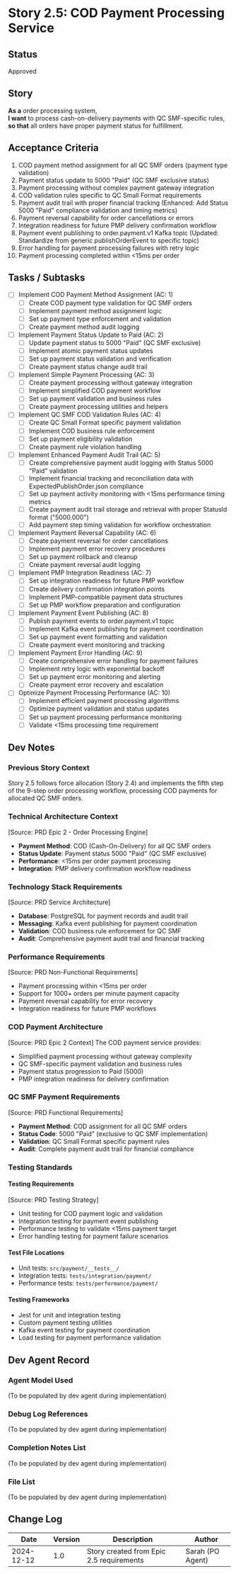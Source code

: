 # Story 2.5: COD Payment Processing Service

## Status
Approved

## Story
**As a** order processing system,  
**I want** to process cash-on-delivery payments with QC SMF-specific rules,  
**so that** all orders have proper payment status for fulfillment.

## Acceptance Criteria
1. COD payment method assignment for all QC SMF orders (payment type validation)
2. Payment status update to 5000 "Paid" (QC SMF exclusive status)
3. Payment processing without complex payment gateway integration
4. COD validation rules specific to QC Small Format requirements
5. Payment audit trail with proper financial tracking (Enhanced: Add Status 5000 "Paid" compliance validation and timing metrics)
6. Payment reversal capability for order cancellations or errors
7. Integration readiness for future PMP delivery confirmation workflow
8. Payment event publishing to order.payment.v1 Kafka topic (Updated: Standardize from generic publishOrderEvent to specific topic)
9. Error handling for payment processing failures with retry logic
10. Payment processing completed within <15ms per order

## Tasks / Subtasks

- [ ] Implement COD Payment Method Assignment (AC: 1)
  - [ ] Create COD payment type validation for QC SMF orders
  - [ ] Implement payment method assignment logic
  - [ ] Set up payment type enforcement and validation
  - [ ] Create payment method audit logging

- [ ] Implement Payment Status Update to Paid (AC: 2)
  - [ ] Update payment status to 5000 "Paid" (QC SMF exclusive)
  - [ ] Implement atomic payment status updates
  - [ ] Set up payment status validation and verification
  - [ ] Create payment status change audit trail

- [ ] Implement Simple Payment Processing (AC: 3)
  - [ ] Create payment processing without gateway integration
  - [ ] Implement simplified COD payment workflow
  - [ ] Set up payment validation and business rules
  - [ ] Create payment processing utilities and helpers

- [ ] Implement QC SMF COD Validation Rules (AC: 4)
  - [ ] Create QC Small Format specific payment validation
  - [ ] Implement COD business rule enforcement
  - [ ] Set up payment eligibility validation
  - [ ] Create payment rule violation handling

- [ ] Implement Enhanced Payment Audit Trail (AC: 5)
  - [ ] Create comprehensive payment audit logging with Status 5000 "Paid" validation
  - [ ] Implement financial tracking and reconciliation data with ExpectedPublishOrder.json compliance
  - [ ] Set up payment activity monitoring with <15ms performance timing metrics
  - [ ] Create payment audit trail storage and retrieval with proper StatusId format ("5000.000")
  - [ ] Add payment step timing validation for workflow orchestration

- [ ] Implement Payment Reversal Capability (AC: 6)
  - [ ] Create payment reversal for order cancellations
  - [ ] Implement payment error recovery procedures
  - [ ] Set up payment rollback and cleanup
  - [ ] Create payment reversal audit logging

- [ ] Implement PMP Integration Readiness (AC: 7)
  - [ ] Set up integration readiness for future PMP workflow
  - [ ] Create delivery confirmation integration points
  - [ ] Implement PMP-compatible payment data structures
  - [ ] Set up PMP workflow preparation and configuration

- [ ] Implement Payment Event Publishing (AC: 8)
  - [ ] Publish payment events to order.payment.v1 topic
  - [ ] Implement Kafka event publishing for payment coordination
  - [ ] Set up payment event formatting and validation
  - [ ] Create payment event monitoring and tracking

- [ ] Implement Payment Error Handling (AC: 9)
  - [ ] Create comprehensive error handling for payment failures
  - [ ] Implement retry logic with exponential backoff
  - [ ] Set up payment error monitoring and alerting
  - [ ] Create payment error recovery and escalation

- [ ] Optimize Payment Processing Performance (AC: 10)
  - [ ] Implement efficient payment processing algorithms
  - [ ] Optimize payment validation and status updates
  - [ ] Set up payment processing performance monitoring
  - [ ] Validate <15ms processing time requirement

## Dev Notes

### Previous Story Context
Story 2.5 follows force allocation (Story 2.4) and implements the fifth step of the 9-step order processing workflow, processing COD payments for allocated QC SMF orders.

### Technical Architecture Context
[Source: PRD Epic 2 - Order Processing Engine]
- **Payment Method**: COD (Cash-On-Delivery) for all QC SMF orders
- **Status Update**: Payment status 5000 "Paid" (QC SMF exclusive)
- **Performance**: <15ms per order payment processing
- **Integration**: PMP delivery confirmation workflow readiness

### Technology Stack Requirements
[Source: PRD Service Architecture]
- **Database**: PostgreSQL for payment records and audit trail
- **Messaging**: Kafka event publishing for payment coordination
- **Validation**: COD business rule enforcement for QC SMF
- **Audit**: Comprehensive payment audit trail and financial tracking

### Performance Requirements
[Source: PRD Non-Functional Requirements]
- Payment processing within <15ms per order
- Support for 1000+ orders per minute payment capacity
- Payment reversal capability for error recovery
- Integration readiness for future PMP workflows

### COD Payment Architecture
[Source: PRD Epic 2 Context]
The COD payment service provides:
- Simplified payment processing without gateway complexity
- QC SMF-specific payment validation and business rules
- Payment status progression to Paid (5000)
- PMP integration readiness for delivery confirmation

### QC SMF Payment Requirements
[Source: PRD Functional Requirements]
- **Payment Method**: COD assignment for all QC SMF orders
- **Status Code**: 5000 "Paid" (exclusive to QC SMF implementation)
- **Validation**: QC Small Format specific payment rules
- **Audit**: Complete payment audit trail for financial compliance

### Testing Standards

#### Testing Requirements
[Source: PRD Testing Strategy]
- Unit testing for COD payment logic and validation
- Integration testing for payment event publishing
- Performance testing to validate <15ms payment target
- Error handling testing for payment failure scenarios

#### Test File Locations
- Unit tests: `src/payment/__tests__/`
- Integration tests: `tests/integration/payment/`
- Performance tests: `tests/performance/payment/`

#### Testing Frameworks
- Jest for unit and integration testing
- Custom payment testing utilities
- Kafka event testing for payment coordination
- Load testing for payment performance validation

## Dev Agent Record

### Agent Model Used
(To be populated by dev agent during implementation)

### Debug Log References
(To be populated by dev agent during implementation)

### Completion Notes List
(To be populated by dev agent during implementation)

### File List
(To be populated by dev agent during implementation)

## Change Log

| Date | Version | Description | Author |
|------|---------|-------------|--------|
| 2024-12-12 | 1.0 | Story created from Epic 2.5 requirements | Sarah (PO Agent) |